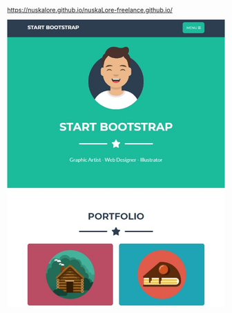 https://nuskalore.github.io/nuskaLore-freelance.github.io/
<center><img src="https://github.com/nuskaLore/nuskaLore-freelance.github.io/blob/main/Screenshot_3.jpg?raw=true" alt="sample-page"></center>
